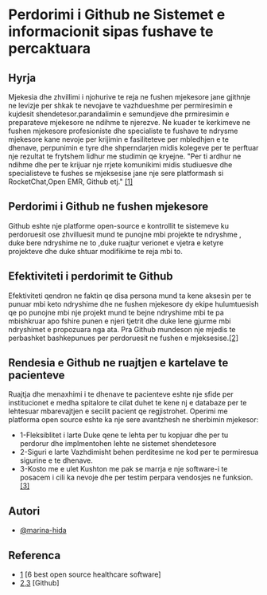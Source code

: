 
# Perdorimi i Github ne Sistemet e informacionit sipas fushave te percaktuara
## Hyrja

Mjekesia dhe zhvillimi i njohurive te reja ne fushen mjekesore jane gjithnje ne levizje per shkak te nevojave te vazhdueshme per permiresimin e kujdesit shendetesor.parandalimin e semundjeve dhe prmiresimin e preparateve mjekesore ne ndihme te njerezve. Ne kuader te kerkimeve ne fushen mjekesore profesioniste dhe specialiste te fushave te ndrysme mjekesore kane nevoje per krijimin  e fasiliteteve per mbledhjen e te dhenave, perpunimin e tyre dhe shperndarjen midis kolegeve per te perftuar nje  rezultat te frytshem lidhur me studimin qe kryejne.
"Per ti ardhur ne ndihme dhe per te krijuar nje rrjete komunikimi midis studiuesve dhe specialisteve te fushes se mjeksesise jane nje sere platformash si RocketChat,Open EMR, Github etj." [[1]](#1)
## Perdorimi i Github ne fushen mjekesore 
Github eshte nje platforme open-source e kontrollit te sistemeve ku perdoruesit ose zhvilluesit mund te punojne mbi projekte te ndryshme , duke bere ndryshime ne to ,duke ruajtur verionet e vjetra e ketyre projekteve dhe duke shtuar modifikime te reja mbi to.
## Efektiviteti i perdorimit te Github
Efektiviteti qendron ne faktin qe disa persona mund ta kene aksesin per te punuar mbi keto ndryshime dhe ne fushen mjekesore dy ekipe hulumtuesish qe po punojne mbi nje projekt mund te bejne ndryshime mbi te pa mbishkruar apo fshire punen e njeri tjetrit dhe duke lene gjurme mbi ndryshimet e propozuara nga ata. Pra Github mundeson nje mjedis te perbashket bashkepunues per perdoruesit ne fushen e mjeksesise.[[2]](#2)
## Rendesia e Github ne ruajtjen e kartelave te pacienteve
Ruajtja dhe menaxhimi i te dhenave te pacienteve eshte nje sfide per institucionet e medha spitalore te cilat duhet te kene nj e databaze per te lehtesuar mbarevajtjen e secilit pacient qe regjistrohet.
Operimi me platforma open source eshte ka nje sere avantzhesh ne sherbimin mjekesor:
 * 1-Fleksiblitet i larte
 Duke qene te lehta per tu kopjuar dhe per tu perdorur dhe implmentohen lehte ne sistemet shendetesore
 * 2-Siguri e larte
 Vazhdimisht behen perditesime ne kod per te permiresua sigurine e te dhenave.
 * 3-Kosto me e ulet
 Kushton me pak se marrja e nje software-i te posacem i cili ka nevoje dhe per testim perpara vendosjes ne funksion.[[3]](#3)


## Autori

- [@marina-hida](https://www.github.com/marina-hida)


## Referenca

* [1](https://www.rocket.chat/blog/open-source-healthcare-software) [6 best open source healthcare software]
* [2,3](https://pmc.ncbi.nlm.nih.gov/articles/PMC4511066/) [Github]